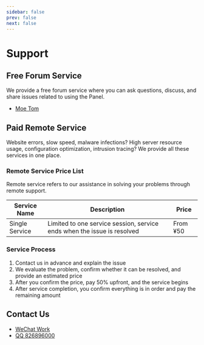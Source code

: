```yaml
---
sidebar: false
prev: false
next: false
---
```


# Support

## Free Forum Service

We provide a free forum service where you can ask questions, discuss, and share issues related to using the Panel.

- [Moe Tom](https://tom.moe/c/technical/ratpanel)

## Paid Remote Service

Website errors, slow speed, malware infections? High server resource usage, configuration optimization, intrusion tracing? We provide all these services in one place.

### Remote Service Price List

Remote service refers to our assistance in solving your problems through remote support.

| Service Name   | Description                                                             | Price    |
|----------------|-------------------------------------------------------------------------|----------|
| Single Service | Limited to one service session, service ends when the issue is resolved | From ¥50 |

### Service Process

1. Contact us in advance and explain the issue
2. We evaluate the problem, confirm whether it can be resolved, and provide an estimated price
3. After you confirm the price, pay 50% upfront, and the service begins
4. After service completion, you confirm everything is in order and pay the remaining amount

## Contact Us

- [WeChat Work](https://work.weixin.qq.com/kfid/kfc20ea8e38b5a4e73a)
- [QQ 826896000](https://wpa.qq.com/msgrd?v=3&uin=826896000&site=qq&menu=yes)
